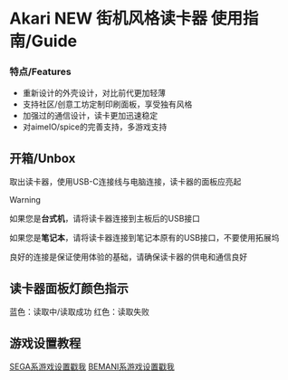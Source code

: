 # Akari NEW 街机风格读卡器 使用指南/Guide

### 特点/Features

- 重新设计的外壳设计，对比前代更加轻薄
- 支持社区/创意工坊定制印刷面板，享受独有风格
- 加强过的通信设计，读卡更加迅速稳定
- 对aimeIO/spice的完善支持，多游戏支持

## 开箱/Unbox

取出读卡器，使用USB-C连接线与电脑连接，读卡器的面板应亮起

> [!WARNING]
>
> 如果您是**台式机**，请将读卡器连接到主板后的USB接口
>
> 如果您是**笔记本**，请将读卡器连接到笔记本原有的USB接口，不要使用拓展坞
>
> 良好的连接是保证使用体验的基础，请确保读卡器的供电和通信良好

## 读卡器面板灯颜色指示
蓝色：读取中/读取成功
红色：读取失败
## 游戏设置教程
[SEGA系游戏设置戳我](segatools.md)
[BEMANI系游戏设置戳我](spicetools.md)

